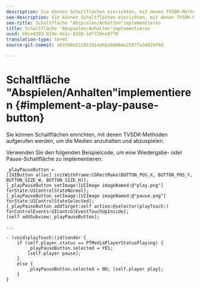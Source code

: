 ```yaml
---
description: Sie können Schaltflächen einrichten, mit denen TVSDK-Methoden aufgerufen werden, um die Medien anzuhalten und abzuspielen.
seo-description: Sie können Schaltflächen einrichten, mit denen TVSDK-Methoden aufgerufen werden, um die Medien anzuhalten und abzuspielen.
seo-title: Schaltfläche "Abspielen/Anhalten"implementieren
title: Schaltfläche "Abspielen/Anhalten"implementieren
uuid: b0ce4103-819e-4a1c-8238-1d7728ec8770
translation-type: tm+mt
source-git-commit: a63768e51c911914a6ba9d884e2587fa34939f9d

---
```



# Schaltfläche &quot;Abspielen/Anhalten&quot;implementieren {#implement-a-play-pause-button}

Sie können Schaltflächen einrichten, mit denen TVSDK-Methoden aufgerufen werden, um die Medien anzuhalten und abzuspielen.

Verwenden Sie den folgenden Beispielcode, um eine Wiedergabe- oder Pause-Schaltfläche zu implementieren:

<!--<a id="example_BC2632D673FE451190A30A23145090D0"></a>-->

```
_playPauseButton =  
[[UIButton alloc] initWithFrame:CGRectMake(BUTTON_POS_X, BUTTON_POS_Y, BUTTON_SIZE_W, BUTTON_SIZE_H)]; 
[_playPauseButton setImage:[UIImage imageNamed:@"play.png"] forState:UIControlStateNormal];  
[_playPauseButton setImage:[UIImage imageNamed:@"pause.png"] forState:UIControlStateSelected]; 
[_playPauseButton addTarget:self action:@selector(playTouch:) forControlEvents:UIControlEventTouchUpInside]; 
[self addSubview:_playPauseButton]; 
 
... 
 
- (void)playTouch:(id)sender { 
    if (self.player.status == PTMediaPlayerStatusPlaying) { 
        _playPauseButton.selected = YES;  
        [self.player pause]; 
    } 
    else { 
        _playPauseButton.selected = NO; [self.player play]; 
    } 
} 
```
